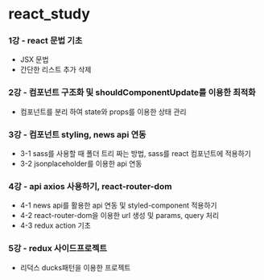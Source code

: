 # react_study

### 1강 - react 문법 기초

- JSX 문법
- 간단한 리스트 추가 삭제

### 2강 - 컴포넌트 구조화 및 shouldComponentUpdate를 이용한 최적화

- 컴포넌트를 분리 하여 state와 props를 이용한 상태 관리

### 3강 - 컴포넌트 styling, news api 연동

- 3-1 sass를 사용할 때 폴더 트리 짜는 방법, sass를 react 컴포넌트에 적용하기
- 3-2 jsonplaceholder를 이용한 api 연동

### 4강 - api axios 사용하기, react-router-dom

- 4-1 news api를 활용한 api 연동 및 styled-component 적용하기
- 4-2 react-router-dom을 이용한 url 생성 및 params, query 처리
- 4-3 redux action 기초

### 5강 - redux 사이드프로젝트

- 리덕스 ducks패턴을 이용한 프로젝트
